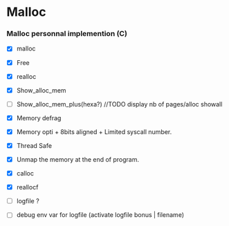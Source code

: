 # Malloc

### Malloc personnal implemention (C)


- [x] malloc
- [x] Free
- [x] realloc
- [x] Show_alloc_mem

- [ ] Show_alloc_mem_plus(hexa?) //TODO display nb of pages/alloc showall
- [x] Memory defrag
- [x] Memory opti + 8bits aligned + Limited syscall number.
- [x] Thread Safe
- [x] Unmap the memory at the end of program.
- [x] calloc
- [x] reallocf
- [ ] logfile ?
- [ ] debug env var for logfile (activate logfile bonus | filename)